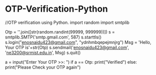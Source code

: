 # OTP-Verification-Python
//OTP verification using Python.
import random
import smtplib

Otp = ''.join([str(random.randint(99999, 999999))])
s = smtplib.SMTP('smtp.gmail.com', 587)
s.starttls()
s.login("enosnaidu423@gmail.com", "ydnhmbqepejmnjrg")
Msg = 'Hello, Your OTP is'+str(Otp)
s.sendmail('enosnaidu423@gmail.com', 'ne3200@srmist.edu.in', Msg)
s.quit()

a = input("Enter Your OTP >>: ")
if a == Otp:
    print("Verified")
else:
    print("Please Check your OTP again")
